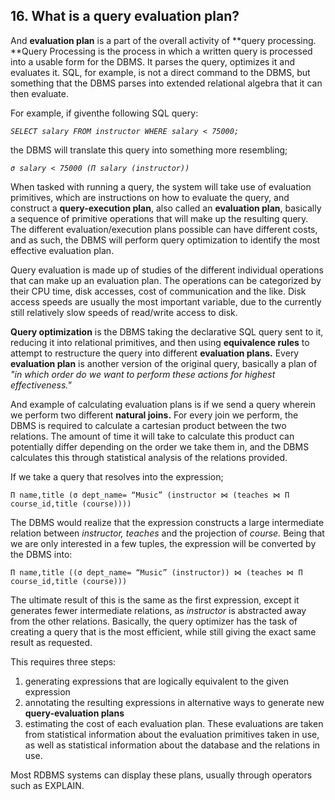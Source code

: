 ## 16. What is a query evaluation plan?

And **evaluation plan** is a part of the overall activity of **query processing. **Query Processing is the process in which a written query is processed into a usable form for the DBMS. It parses the query, optimizes it and evaluates it. SQL, for example, is not a direct command to the DBMS, but something that the DBMS parses into extended relational algebra that it can then evaluate.

For example, if giventhe following SQL query:

*`SELECT salary FROM instructor WHERE salary < 75000;`*

the DBMS will translate this query into something more resembling;

*`σ salary < 75000 (Π salary (instructor))`*

When tasked with running a query, the system will take use of evaluation primitives, which are instructions on how to evaluate the query, and construct a **query-execution plan**, also called an **evaluation plan**, basically a sequence of primitive operations that will make up the resulting query. The different evaluation/execution plans possible can have different costs, and as such, the DBMS will perform query optimization to identify the most effective evaluation plan.

Query evaluation is made up of studies of the different individual operations that can make up an evaluation plan. The operations can be categorized by their CPU time, disk accesses, cost of communication and the like. Disk access speeds are usually the most important variable, due to the currently still relatively slow speeds of read/write access to disk. 

**Query optimization** is the DBMS taking the declarative SQL query sent to it, reducing it into relational primitives, and then using **equivalence rules** to attempt to restructure the query into different **evaluation plans.** Every **evaluation plan** is another version of the original query, basically a plan of *"in which order do we want to perform these actions for highest effectiveness."* 

And example of calculating evaluation plans is if we send a query wherein we perform two different **natural joins.** For every join we perform, the DBMS is required to calculate a cartesian product between the two relations. The amount of time it will take to calculate this product can potentially differ depending on the order we take them in, and the DBMS calculates this through statistical analysis of the relations provided.

If we take a query that resolves into the expression;

`Π name,title (σ dept_name= “Music” (instructor ⋈ (teaches ⋈ Π course_id,title (course))))`

The DBMS would realize that the expression constructs a large intermediate relation between *instructor, teaches* and the projection of *course.* Being that we are only interested in a few tuples, the expression will be converted by the DBMS into:

`Π name,title ((σ dept_name= “Music” (instructor)) ⋈ (teaches ⋈ Π course_id,title (course)))`

The ultimate result of this is the same as the first expression, except it generates fewer intermediate relations, as *instructor* is abstracted away from the other relations. Basically, the query optimizer has the task of creating a query that is the most efficient, while still giving the exact same result as requested.

This requires three steps: 

1. generating expressions that are logically equivalent to the given expression 
2. annotating the resulting expressions in alternative ways to generate new **query-evaluation plans**
3. estimating the cost of each evaluation plan. These evaluations are taken from statistical information about the evaluation primitives taken in use, as well as statistical information about the database and the relations in use.

Most RDBMS systems can display these plans, usually through operators such as EXPLAIN.